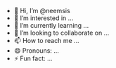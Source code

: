 - 👋 Hi, I’m @neemsis
- 👀 I’m interested in ...
- 🌱 I’m currently learning ...
- 💞️ I’m looking to collaborate on ...
- 📫 How to reach me ...
- 😄 Pronouns: ...
- ⚡ Fun fact: ...

<!---
neemsis/neemsis is a ✨ special ✨ repository because its `README.md` (this file) appears on your GitHub profile.
You can click the Preview link to take a look at your changes.
--->
